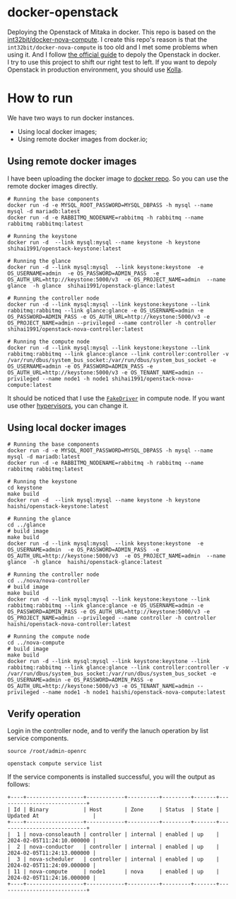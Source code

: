 # docker-openstack
Deploying the Openstack of Mitaka in docker. This repo is based on the [int32bit/docker-nova-compute](https://github.com/int32bit/docker-nova-compute). I create this repo's reason is that the `int32bit/docker-nova-compute` is too old and I met some problems when using it. And I follow [the official guide](https://docs.openstack.org/mitaka/install-guide-rdo/nova.html) to depoly the Openstack in docker.  
I try to use this project to shift our right test to left. If you want to depoly Openstack in production environment, you should use [Kolla](https://github.com/openstack/kolla).

# How to run
We have two ways to run docker instances.
- Using local docker images;
- Using remote docker images from docker.io;

## Using remote docker images
I have been uploading the docker image to [docker repo](https://hub.docker.com/repositories/shihai1991). So you can use the remote docker images directly.
```shell
# Running the base components
docker run -d -e MYSQL_ROOT_PASSWORD=MYSQL_DBPASS -h mysql --name mysql -d mariadb:latest
docker run -d -e RABBITMQ_NODENAME=rabbitmq -h rabbitmq --name rabbitmq rabbitmq:latest

# Running the keystone
docker run -d  --link mysql:mysql --name keystone -h keystone shihai1991/openstack-keystone:latest

# Running the glance
docker run -d --link mysql:mysql  --link keystone:keystone  -e OS_USERNAME=admin  -e OS_PASSWORD=ADMIN_PASS  -e OS_AUTH_URL=http://keystone:5000/v3  -e OS_PROJECT_NAME=admin  --name glance  -h glance  shihai1991/openstack-glance:latest

# Running the controller node
docker run -d --link mysql:mysql --link keystone:keystone --link rabbitmq:rabbitmq --link glance:glance -e OS_USERNAME=admin -e OS_PASSWORD=ADMIN_PASS -e OS_AUTH_URL=http://keystone:5000/v3 -e OS_PROJECT_NAME=admin --privileged --name controller -h controller shihai1991/openstack-nova-controller:latest

# Running the compute node
docker run -d --link mysql:mysql --link keystone:keystone --link rabbitmq:rabbitmq --link glance:glance --link controller:controller -v /var/run/dbus/system_bus_socket:/var/run/dbus/system_bus_socket -e OS_USERNAME=admin -e OS_PASSWORD=ADMIN_PASS -e OS_AUTH_URL=http://keystone:5000/v3 -e OS_TENANT_NAME=admin --privileged --name node1 -h node1 shihai1991/openstack-nova-compute:latest
```
It should be noticed that I use the [`FakeDriver`](https://github.com/shihai1991/docker-openstack/blob/8afe254042ea7e16f6c800baa03d990e28d5fdb9/nova/nova-compute/nova.conf#L21) in compute node. If you want use other [hypervisors](https://github.com/openstack/nova/blob/681f6872fb3fbca290cfc3ff15d34b1d1ba6642d/doc/source/admin/configuration/hypervisors.rst), you can change it.

## Using local docker images
```
# Running the base components
docker run -d -e MYSQL_ROOT_PASSWORD=MYSQL_DBPASS -h mysql --name mysql -d mariadb:latest
docker run -d -e RABBITMQ_NODENAME=rabbitmq -h rabbitmq --name rabbitmq rabbitmq:latest

# Running the keystone
cd keystone
make build
docker run -d  --link mysql:mysql --name keystone -h keystone haishi/openstack-keystone:latest

# Running the glance
cd ../glance
# build image
make build
docker run -d --link mysql:mysql  --link keystone:keystone  -e OS_USERNAME=admin  -e OS_PASSWORD=ADMIN_PASS  -e OS_AUTH_URL=http://keystone:5000/v3  -e OS_PROJECT_NAME=admin  --name glance  -h glance  haishi/openstack-glance:latest

# Running the controller node
cd ../nova/nova-controller
# build image
make build
docker run -d --link mysql:mysql --link keystone:keystone --link rabbitmq:rabbitmq --link glance:glance -e OS_USERNAME=admin -e OS_PASSWORD=ADMIN_PASS -e OS_AUTH_URL=http://keystone:5000/v3 -e OS_PROJECT_NAME=admin --privileged --name controller -h controller haishi/openstack-nova-controller:latest

# Running the compute node
cd ../nova-compute
# build image
make build
docker run -d --link mysql:mysql --link keystone:keystone --link rabbitmq:rabbitmq --link glance:glance --link controller:controller -v /var/run/dbus/system_bus_socket:/var/run/dbus/system_bus_socket -e OS_USERNAME=admin -e OS_PASSWORD=ADMIN_PASS -e OS_AUTH_URL=http://keystone:5000/v3 -e OS_TENANT_NAME=admin --privileged --name node1 -h node1 haishi/openstack-nova-compute:latest
```

## Verify operation
Login in the controller node, and to verify the lanuch operation by list service components.
```shell
source /root/admin-openrc

openstack compute service list
```

If the service components is installed successful, you will the output as follows:
```shell
+----+------------------+------------+----------+---------+-------+----------------------------+
| Id | Binary           | Host       | Zone     | Status  | State | Updated At                 |
+----+------------------+------------+----------+---------+-------+----------------------------+
|  1 | nova-consoleauth | controller | internal | enabled | up    | 2024-02-05T11:24:10.000000 |
|  2 | nova-conductor   | controller | internal | enabled | up    | 2024-02-05T11:24:13.000000 |
|  3 | nova-scheduler   | controller | internal | enabled | up    | 2024-02-05T11:24:09.000000 |
| 11 | nova-compute     | node1      | nova     | enabled | up    | 2024-02-05T11:24:16.000000 |
+----+------------------+------------+----------+---------+-------+----------------------------+
```
